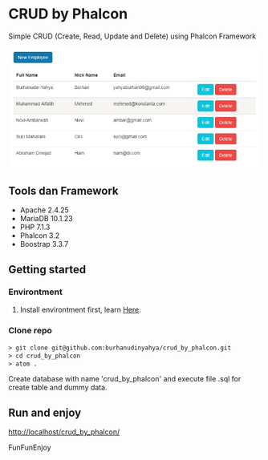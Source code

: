 # CRUD by Phalcon

Simple CRUD (Create, Read, Update and Delete) using Phalcon Framework

![alt tag](https://github.com/burhanudinyahya/crud_by_phalcon/raw/master/crud_by_phalcon.jpg)

## Tools dan Framework
* Apache 2.4.25
* MariaDB 10.1.23
* PHP 7.1.3
* Phalcon 3.2
* Boostrap 3.3.7

## Getting started

### Environtment

1. Install environtment first, learn [Here](https://docs.phalconphp.com/en/3.2/installation).

### Clone repo

```
> git clone git@github.com:burhanudinyahya/crud_by_phalcon.git
> cd crud_by_phalcon
> atom .
```
Create database with name 'crud_by_phalcon' and execute file .sql for create table and dummy data.

## Run and enjoy

[http://localhost/crud_by_phalcon/](http://localhost/crud_by_phalcon/)

FunFunEnjoy
